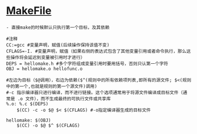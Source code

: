 # [MakeFile](https://www.cs.colby.edu/maxwell/courses/tutorials/maketutor/)
	- 直接make的时候默认只执行第一个目标，及其依赖

```
#注释
CC:=gcc #变量声明，赋值(后续操作保持该值不变)
CFLAGS=-I. #变量声明，赋值（如果右侧的表达式包含了其他变量引用或者命令执行，那么这些操作将会延迟到变量被引用时才进行）
DEPS = hellomake.h #多个字符组成变量引用时要用括号，否则只认第一个字符
OBJ = hellomake.o hellofunc.o 

#左边为目标（$@调用），右边为依赖($^(规则中的所有依赖项列表,即所有的源文件; $<(规则中的第一个,也就是规则的第一个源文件)调用)
#-c 指示编译器只进行编译，而不进行链接。这个选项通常用于将源文件编译成目标文件（通常是 .o 文件），而不生成最终的可执行文件或共享库
%.o: %.c $(DEPS)
	$(CC) -c -o $@ $< $(CFLAGS) #-o指定编译器生成的目标文件

hellomake: $(OBJ)
	$(CC) -o $@ $^ $(CFLAGS)
```
